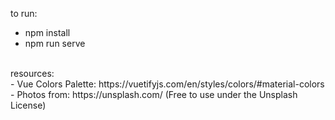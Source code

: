 to run: <br>
- npm install
- npm run serve
<br>
resources: <br>
- Vue Colors Palette: https://vuetifyjs.com/en/styles/colors/#material-colors <br>
- Photos from: https://unsplash.com/ (Free to use under the Unsplash License)
